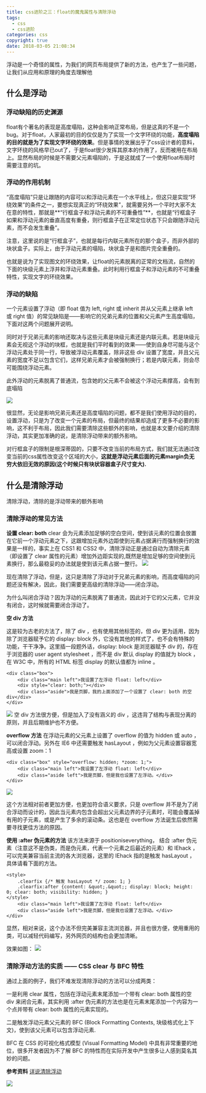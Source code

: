 ```yaml
---
title: css进阶之三：float的魔鬼属性与清除浮动
tags:
  - css
  - css进阶
categories: css
copyright: true
date: 2018-03-05 21:08:34
---
```

浮动是一个奇怪的属性，为我们的网页布局提供了新的方法，也产生了一些问题，让我们从应用和原理的角度去理解他
<!--more-->
## 什么是浮动

### 浮动缺陷的历史渊源
float有个著名的表现是高度塌陷，这种会影响正常布局，但是这真的不是一个bug。对于float，人家最初的目的仅仅是为了实现一个文字环绕的功能，**高度塌陷的目的就是为了实现文字环绕的效果**。但是事情的发展出乎了css设计者的意料，文字环绕的风格早已out了，于是float很少发挥其原本的作用了，反而被用在布局上。显然布局的时候是不需要父元素塌陷的，于是这就成了一个使用float布局时需要注意的坑。

### 浮动的作用机制
“高度塌陷”只是让跟随的内容可以和浮动元素在一个水平线上，但这只是实现“环绕效果”的条件之一，要想实现真正的“环绕效果”，就需要另外一个平时大家不太在意的特性，那就是**“行框盒子和浮动元素的不可重叠性”**，也就是“行框盒子如果和浮动元素的垂直高度有重叠，则行框盒子在正常定位状态下只会跟随浮动元素，而不会发生重叠”。

注意，这里说的是“行框盒子”，也就是每行内联元素所在的那个盒子，而非外部的块状盒子。实际上，由于浮动元素的塌陷，块状盒子是和图片完全重叠的。

也就是说为了实现图文的环绕效果，让float的元素脱离的正常的文档流，自然的下面的块级元素上浮并和浮动元素重叠。此时利用行框盒子和浮动元素的不可重叠特性，实现文字的环绕效果。

### 浮动的缺陷
一个元素设置了浮动（即 float 值为 left, right 或 inherit 并从父元素上继承 left 或 right 值）的常见缺陷是——影响它的兄弟元素的位置和父元素产生高度塌陷，下面对这两个问题展开说明。

同时对于兄弟元素的影响还取决与这些元素是块级元素还是内联元素。若是块级元素会无视这个浮动的块框，也就是我们平时看到的效果——使到自身尽可能与这个浮动元素处于同一行，导致被浮动元素覆盖，除非这些 div 设置了宽度，并且父元素的宽度不足以包含它们，这样兄弟元素才会被强制换行；若是内联元素，则会尽可能围绕浮动元素。

此外浮动的元素脱离了普通流，包含她的父元素不会被这个浮动元素撑高，会有到底塌陷

![](http://kayosite.com/wp-content/uploads/2012/10/clearfloat1.png)

很显然，无论是影响兄弟元素还是高度塌陷的问题，都不是我们使用浮动的目的，设置浮动，只是为了改变一个元素的布局，但最终的结果却造成了更多不必要的影响，这不利于布局，因此我们需要清除这些额外的影响，也就是本文要介绍的清除浮动，其实更加准确的说，是清除浮动带来的额外影响。

对行框盒子的限制是根深蒂固的，只要不改变当前的布局方式，我们就无法通过改变当前的css属性改变这个区域的大小，**这就是浮动元素后面的元素margin负无穷大依旧无效的原因(这个时候只有块状容器盒子尺寸变大).**


## 什么是清除浮动
清除浮动，清除的是浮动带来的额外影响


### 清除浮动的常见方法
**设置 clear: both**
clear 会为元素添加足够的空白空间，使到该元素的位置会放置在它前一个浮动元素之下，这跟增加元素外边距使到元素占据满行而强制换行的效果是一样的，事实上在 CSS1 和 CSS2 中，清除浮动正是通过自动为清除元素（即设置了 clear 属性的元素）增加外边距实现的,既然是增加足够的空间使到元素换行，那么最稳妥的办法就是使到该元素占据一整行。
![](http://kayosite.com/wp-content/uploads/2012/10/clearfloat5.png)

现在清除了浮动，但是，这只是清除了浮动对于兄弟元素的影响，而高度塌陷的问题还没有解决，因此，我们需要更高级的清除浮动——闭合浮动。

为什么叫闭合浮动？因为浮动的元素脱离了普通流，因此对于它的父元素，它并没有闭合，这时候就需要闭合浮动了。

**空 div 方法**

这是较为古老的方法了，除了 div ，也有使用其他标签的，但 div 更为适用，因为除了浏览器赋予它的 display: block 外，它没有其他的样式了，也不会有特殊的功能，干干净净。这里插一段题外话，display: block 是浏览器赋予 div 的，存在于浏览器的 user agent stylesheet ，而不是 div 默认 display 的值就为 block ，在 W3C 中，所有的 HTML 标签 display 的默认值都为 inline 。
```
<div class="box">
    <div class="main left">我设置了左浮动 float: left</div>
    <div style="clear: both;"></div>
    <div class="aside">我是页脚，我的上面添加了一个设置了 clear: both 的空 div</div>
</div>
```
![](http://kayosite.com/wp-content/uploads/2012/10/clearfloat2.png)
空 div 方法很方便，但是加入了没有涵义的 div ，这违背了结构与表现分离的原则，并且后期维护也不方便。

**overflow 方法**
在浮动元素的父元素上设置了 overflow 的值为 hidden 或 auto ，可以闭合浮动。另外在 IE6 中还需要触发 hasLayout ，例如为父元素设置容器宽高或设置 zoom：1

```
<div class="box" style="overflow: hidden; *zoom: 1;">
    <div class="main left">我设置了左浮动 float: left</div>
    <div class="aside left">我是页脚，但是我也设置了左浮动。</div>
</div>
```
![](http://kayosite.com/wp-content/uploads/2012/10/clearfloat3.png)

这个方法相对前者更加方便，也更加符合语义要求，只是 overflow 并不是为了闭合浮动而设计的，因此当元素内包含会超出父元素边界的子元素时，可能会覆盖掉有用的子元素，或是产生了多余的滚动条。这也是在 overflow 方法诞生后依然需要寻找更佳方法的原因。

**使用 :after 伪元素的方法**
该方法来源于 positioniseverything， 结合 :after 伪元素（注意这不是伪类，而是伪元素，代表一个元素之后最近的元素）和 IEhack ，可以完美兼容当前主流的各大浏览器，这里的 IEhack 指的是触发 hasLayout ，具体请看下面的方法。
```
<style>
    .clearfix {/* 触发 hasLayout */ zoom: 1; }
    .clearfix:after {content: &quot;.&quot;; display: block; height: 0; clear: both; visibility: hidden; }
</style>
    <div class="main left">我设置了左浮动 float: left</div>
    <div class="aside left">我是页脚，但是我也设置了左浮动。</div>
</div>
```
显然，相对来说，这个办法不但完美兼容主流浏览器，并且也很方便，使用重用的类，可以减轻代码编写，另外网页的结构也会更加清晰。

效果如图：
![](http://kayosite.com/wp-content/uploads/2012/10/clearfloat4.png)

### 清除浮动方法的实质 —— CSS clear 与 BFC 特性
通过上面的例子，我们不难发现清除浮动的方法可以分成两类：

一是利用 clear 属性，包括在浮动元素末尾添加一个带有 clear: both 属性的空 div 来闭合元素，其实利用 :after 伪元素的方法也是在元素末尾添加一个内容为一个点并带有 clear: both 属性的元素实现的。

二是触发浮动元素父元素的 BFC (Block Formatting Contexts, 块级格式化上下文)，使到该父元素可以包含浮动元素.

BFC 在 CSS 的可视化格式模型 (Visual Formatting Model) 中具有非常重要的地位，很多开发者因为不了解 BFC 的特性而在实际开发中产生很多让人感到莫名其妙的问题。



**参考资料**
[详说清除浮动](http://kayosite.com/remove-floating-style-in-detail.html)

![](http://oankigr4l.bkt.clouddn.com/wexin.png)